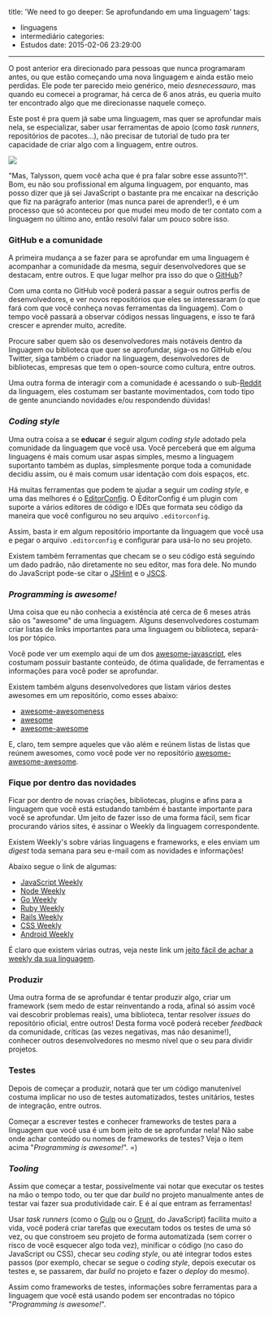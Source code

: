 title: 'We need to go deeper: Se aprofundando em uma linguagem'
tags:
  - linguagens
  - intermediário
categories:
  - Estudos
date: 2015-02-06 23:29:00
---
O post anterior era direcionado para pessoas que nunca programaram antes, ou que estão começando uma nova linguagem e ainda estão meio perdidas. Ele pode ter parecido meio genérico, meio _desnecessauro_, mas quando eu comecei a programar, há cerca de 6 anos atrás, eu queria muito ter encontrado algo que me direcionasse naquele começo.

Este post é pra quem já sabe uma linguagem, mas quer se aprofundar mais nela, se especializar, saber usar ferramentas de apoio (como _task runners_, repositórios de pacotes...), não precisar de tutorial de tudo pra ter capacidade de criar algo com a linguagem, entre outros.

<img src="https://xen-orchestra.com/blog/content/images/2014/Aug/1386271588578.jpg" />

<!-- more -->

"Mas, Talysson, quem você acha que é pra falar sobre esse assunto?!". Bom, eu não sou profissional em alguma linguagem, por enquanto, mas posso dizer que já sei JavaScript o bastante pra me encaixar na descrição que fiz na parágrafo anterior (mas nunca parei de aprender!), e é um processo que só aconteceu por que mudei meu modo de ter contato com a linguagem no último ano, então resolvi falar um pouco sobre isso.

### GitHub e a comunidade

A primeira mudança a se fazer para se aprofundar em uma linguagem é acompanhar a comunidade da mesma, seguir desenvolvedores que se destacam, entre outros. E que lugar melhor pra isso do que o [GitHub](https://github.com/)?

Com uma conta no GitHub você poderá passar a seguir outros perfis de desenvolvedores, e ver novos repositórios que eles se interessaram (o que fará com que você conheça novas ferramentas da linguagem). Com o tempo você passará a observar códigos nessas linguagens, e isso te fará crescer e aprender muito, acredite.

Procure saber quem são os desenvolvedores mais notáveis dentro da linguagem ou biblioteca que quer se aprofundar, siga-os no GitHub e/ou Twitter, siga também o criador na linguagem, desenvolvedores de bibliotecas, empresas que tem o open-source como cultura, entre outros.

Uma outra forma de interagir com a comunidade é acessando o sub-[Reddit](http://reddit.com) da linguagem, eles costumam ser bastante movimentados, com todo tipo de gente anunciando novidades e/ou respondendo dúvidas!

### _Coding style_

Uma outra coisa a se __educar__ é seguir algum _coding style_ adotado pela comunidade da linguagem que você usa. Você perceberá que em alguma linguagens é mais comum usar aspas simples, mesmo a linguagem suportanto também as duplas, simplesmente porque toda a comunidade decidiu assim, ou é mais comum usar identação com dois espaços, etc.

Há muitas ferramentas que podem te ajudar a seguir um _coding style_, e uma das melhores é o [EditorConfig](http://editorconfig.org/). O EditorConfig é um plugin com suporte a vários editores de código e IDEs que formata seu código da maneira que você configurou no seu arquivo `.editorconfig`.

Assim, basta ir em algum repositório importante da linguagem que você usa e pegar o arquivo `.editorconfig` e configurar para usá-lo no seu projeto.

Existem também ferramentas que checam se o seu código está seguindo um dado padrão, não diretamente no seu editor, mas fora dele. No mundo do JavaScript pode-se citar o [JSHint](https://www.npmjs.com/package/jshint) e o [JSCS](https://www.npmjs.com/package/jscs).

### _Programming is awesome!_

Uma coisa que eu não conhecia a existência até cerca de 6 meses atrás são os "awesome" de uma linguagem. Alguns desenvolvedores costumam criar listas de links importantes para uma linguagem ou biblioteca, separá-los por tópico.

Você pode ver um exemplo aqui de um dos [awesome-javascript](https://github.com/sorrycc/awesome-javascript), eles costumam possuir bastante conteúdo, de ótima qualidade, de ferramentas e informações para você poder se aprofundar.

Existem também alguns desenvolvedores que listam vários destes awesomes em um repositório, como esses abaixo:

* [awesome-awesomeness](https://github.com/bayandin/awesome-awesomeness)
* [awesome](https://github.com/sindresorhus/awesome)
* [awesome-awesome](https://github.com/emijrp/awesome-awesome)

E, claro, tem sempre aqueles que vão além e reúnem listas de listas que reúnem awesomes, como você pode ver no repositório [awesome-awesome-awesome](https://github.com/t3chnoboy/awesome-awesome-awesome).

### Fique por dentro das novidades

Ficar por dentro de novas criações, bibliotecas, plugins e afins para a linguagem que você está estudando também é bastante importante para você se aprofundar. Um jeito de fazer isso de uma forma fácil, sem ficar procurando vários sites, é assinar o Weekly da linguagem correspondente.

Existem Weekly's sobre várias linguagens e frameworks, e eles enviam um _digest_ toda semana para seu e-mail com as novidades e informações!

Abaixo segue o link de algumas:

* [JavaScript Weekly](http://javascriptweekly.com/)
* [Node Weekly](http://nodeweekly.com/)
* [Go Weekly](http://golangweekly.com/)
* [Ruby Weekly](http://rubyweekly.com/)
* [Rails Weekly](https://rails-weekly.ongoodbits.com/)
* [CSS Weekly](http://css-weekly.com/)
* [Android Weekly](http://androidweekly.net/)

É claro que existem várias outras, veja neste link um [jeito fácil de achar a weekly da sua linguagem](http://goo.gl/vJ3WtY).

### Produzir

Uma outra forma de se aprofundar é tentar produzir algo, criar um framework (sem medo de estar reinventando a roda, afinal só assim você vai descobrir problemas reais), uma biblioteca, tentar resolver _issues_ do repositório oficial, entre outros! Desta forma você poderá receber _feedback_ da comunidade, críticas (as vezes negativas, mas não desanime!), conhecer outros desenvolvedores no mesmo nível que o seu para dividir projetos.

### Testes

Depois de começar a produzir, notará que ter um código manutenível costuma implicar no uso de testes automatizados, testes unitários, testes de integração, entre outros.

Começar a escrever testes e conhecer frameworks de testes para a linguagem que você usa é um bom jeito de se aprofundar nela! Não sabe onde achar conteúdo ou nomes de frameworks de testes? Veja o item acima "_Programming is awesome!_". =)

### _Tooling_

Assim que começar a testar, possivelmente vai notar que executar os testes na mão o tempo todo, ou ter que dar _build_ no projeto manualmente antes de testar vai fazer sua produtividade cair. E é aí que entram as ferramentas!

Usar _task runners_ (como o [Gulp](http://gulpjs.com/) ou o [Grunt](http://gruntjs.com/), do JavaScript) facilita muito a vida, você poderá criar tarefas que executam todos os testes de uma só vez, ou que constroem seu projeto de forma automatizada (sem correr o risco de você esquecer algo toda vez), minificar o código (no caso do JavaScript ou CSS), checar seu _coding style_, ou até integrar todos estes passos (por exemplo, checar se segue o _coding style_, depois executar os testes e, se passarem, dar _build_ no projeto e fazer o _deploy_ do mesmo).

Assim como frameworks de testes, informações sobre ferramentas para a linguagem que você está usando podem ser encontradas no tópico "_Programming is awesome!_".